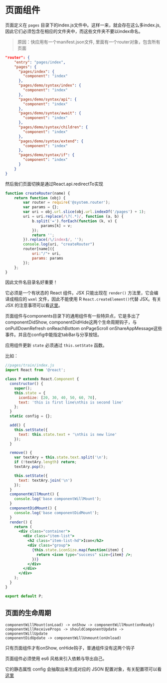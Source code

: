 # 页面组件

页面定义在 `pages` 目录下的index.js文件中。这样一来，就会存在这么多index.js,因此它们必须包含在相应的文件夹中，而这些文件夹不要以index命名。
>原因：快应用有一个manifest.json文件, 里面有一个router对象，包含所有页面
```json
"router": {
    "entry": "pages/index",
    "pages": {
      "pages/index": {
        "component": "index"
      },
      "pages/demo/syntax/index": {
        "component": "index"
      },
      "pages/demo/syntax/api": {
        "component": "index"
      },
      "pages/demo/syntax/await": {
        "component": "index"
      },
      "pages/demo/syntax/children": {
        "component": "index"
      },
      "pages/demo/syntax/extend": {
        "component": "index"
      },
      "pages/demo/syntax/if": {
        "component": "index"
      }
    }
}
```
然后我们页面切换是通过React.api.redirectTo实现
```javascript
function createRouter(name) {
    return function (obj) {
        var router = require('@system.router');
        var params = {};
        var uri = obj.url.slice(obj.url.indexOf('/pages') + 1);
        uri = uri.replace(/\?(.*)/, function (a, b) {
            b.split('=').forEach(function (k, v) {
                params[k] = v;
            });
            return '';
        }).replace(/\/index$/, '');
        console.log(uri, "createRouter")
        router[name]({
            uri:"/"+ uri,
            params: params
        });
    };
}
```
因此文件名目录名好重要！


它必须是一个有状态的 React 组件。JSX 只能出现在 `render()` 方法里，它会编译成相应的 `wxml` 文件，因此不能使用 R `React.createElement()`代替 JSX。有关 JSX 的注意事项可以看[这里](jsx.md)。

页面组件与components目录下的通用组件有一些特异点，它是多出了componentDidShow, componentDidHide这两个生命周期钩子，与onPullDownRefresh onReachBottom onPageScroll onShareAppMessage这些事件。并且在config中能指定tabBar与分享按钮。

应用组件更新 `state` 必须通过 `this.setState` 函数。

比如：

```jsx
//pages/train/index.js
import React from '@react';

class P extends React.Component {
  constructor() {
    super();
    this.state = {
      iconSize: [20, 30, 40, 50, 60, 70],
      text: 'this is first line\nthis is second line'
    };
  }
  static config = {};

  add() {
    this.setState({
      text: this.state.text + '\nthis is new line'
    });
  }

  remove() {
    var textAry = this.state.text.split('\n');
    if (!textAry.length) return;
    textAry.pop();

    this.setState({
      text: textAry.join('\n')
    });
  }
  componentWillMount() {
    console.log('base componentWillMount');
  }
  componentDidMount() {
    console.log('base componentDidMount');
  }
  render() {
    return (
      <div class="container">
        <div class="item-list">
          <h2 class="item-list-hd">Icon</h2>
          <div class="group">
            {this.state.iconSize.map(function(item) {
              return <icon type="success" size={item} />;
            })}
          </div>
        </div>
      </div>
    );
  }
}

export default P;
```

## 页面的生命周期

```shell
componentWillMount(onLoad) -> onShow -> componentWillMount(onReady)
componentWillReceiveProps -> shouldComponentUpdate -> componentWillUpdate
componentDidUpdate -> componentWillUnmount(onUnload)
```

只有页面组件才有onShow, onHide钩子，普通组件没有这两个钩子


页面组件必须使用 es6 风格来引入依赖与导出自己。

它的静态属性 config 会抽取出来生成对应的 JSON 配置对象，有关配置项可以看[这里](https://developers.weixin.qq.com/miniprogram/dev/framework/config.html#%E9%A1%B5%E9%9D%A2%E9%85%8D%E7%BD%AE)

